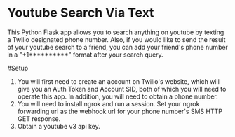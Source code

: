 # Youtube Search Via Text
This Python Flask app allows you to search anything on youtube by texting a Twilio designated phone number. Also, if you would like to send the result of your youtube search to a friend, you can add your friend's phone number in a "+1**********" format after your search query.

#Setup
1. You will first need to create an account on Twilio's website, which will give you an Auth Token and Account SID, both of which you will need to operate this app. In addition, you will need to obtain a phone number. 
2. You will need to install ngrok and run a session. Set your ngrok forwarding url as the webhook url for your phone number's SMS HTTP GET response.
3. Obtain a youtube v3 api key.

